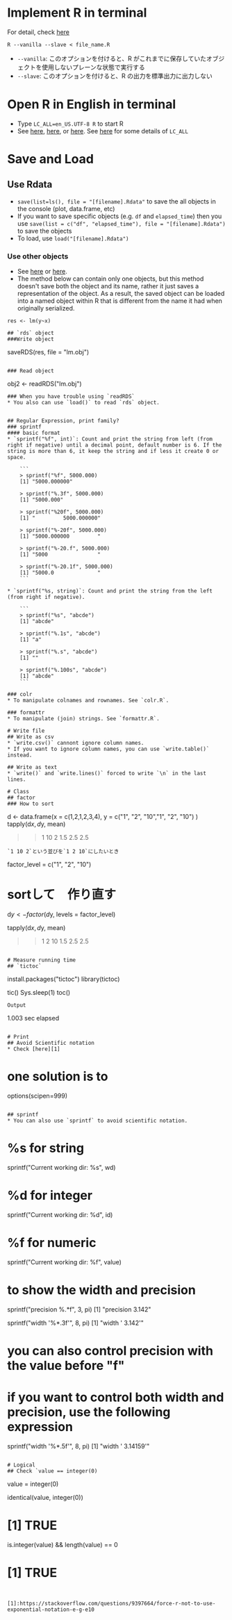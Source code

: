# Implement R in terminal
For detail, check [here](http://qiita.com/doskin/items/5e3877f110af244f7b59)

```
R --vanilla --slave < file_name.R
```

* `--vanilla`: このオプションを付けると、R がこれまでに保存していたオブジェクトを使用しないプレーンな状態で実行する
* `--slave`: このオプションを付けると、R の出力を標準出力に出力しない


# Open R in English in terminal
* Type `LC_ALL=en_US.UTF-8 R` to start R
* See [here](https://stackoverflow.com/questions/19781008/r-language-setting-cant-be-change-with-default-writes-command-on-mac), [here](https://stackoverflow.com/questions/12642651/in-r-how-to-get-error-messages-in-english), or [here](https://stackoverflow.com/questions/13575180/how-to-change-language-settings-in-r). See [here](http://qiita.com/methane/items/dac75ef5019b311a0f10) for some details of `LC_ALL`


# Save and Load
## Use Rdata
* `save(list=ls(), file = "[filename].Rdata"` to save the all objects in the console (plot, data.frame, etc)
* If you want to save specific objects (e.g. `df` and `elapsed_time`) then you use `save(list = c("df", "elapsed_time"), file = "[filename].Rdata")` to save the objects
* To load, use `load("[filename].Rdata")`

### Use other objects
* See [here](http://www.fromthebottomoftheheap.net/2012/04/01/saving-and-loading-r-objects/) or [here](https://www.trifields.jp/how-to-save-or-read-object-in-r-1397).
* The method below can contain only one objects, but this method doesn't save both the object and its name, rather it just saves a representation of the object. As a result, the saved object can be loaded into a named object within R that is different from the name it had when originally serialized.
```
res <- lm(y~x)

## `rds` object
###Write object

```
saveRDS(res, file = "lm.obj")
```

### Read object

```
obj2 <- readRDS("lm.obj")
```
### When you have trouble using `readRDS`
* You also can use `load()` to read `rds` object.


## Regular Expression, print family?
### sprintf
#### basic format
* `sprintf("%f", int)`: Count and print the string from left (from right if negative) until a decimal point, default number is 6. If the string is more than 6, it keep the string and if less it create 0 or space.
    
	```
    > sprintf("%f", 5000.000)
	[1] "5000.000000"
	
	> sprintf("%.3f", 5000.000)
	[1] "5000.000"
    	
	> sprintf("%20f", 5000.000)
	[1] "         5000.000000"
    	
	> sprintf("%-20f", 5000.000)
	[1] "5000.000000         "
    	
	> sprintf("%-20.f", 5000.000)
	[1] "5000                "
	
	> sprintf("%-20.1f", 5000.000)
	[1] "5000.0              "
	```
	
* `sprintf("%s, string)`: Count and print the string from the left (from right if negative). 
	
	```
    > sprintf("%s", "abcde")
	[1] "abcde"
	
	> sprintf("%.1s", "abcde")
	[1] "a"
    	
	> sprintf("%.s", "abcde")
	[1] ""
    	
	> sprintf("%.100s", "abcde")
	[1] "abcde"
	```

### colr
* To manipulate colnames and rownames. See `colr.R`.

### formattr
* To manipulate (join) strings. See `formattr.R`.

# Write file
## Write as csv
* `write.csv()` cannont ignore column names.
* If you want to ignore column names, you can use `write.table()` instead.

## Write as text
* `write()` and `write.lines()` forced to write `\n` in the last lines.

# Class
## factor
### How to sort
```
d <- data.frame(x = c(1,2,1,2,3,4), y = c("1", "2", "10","1", "2", "10") )
tapply(d$x, d$y, mean)
>>   1  10   2 
>> 1.5 2.5 2.5
```
`1 10 2`という並びを`1 2 10`にしたいとき

```
factor_level = c("1", "2", "10")
# sortして　作り直す
d$y <- factor(d$y, levels = factor_level)

tapply(d$x, d$y, mean)
>>   1   2  10
>> 1.5 2.5 2.5
```

# Measure running time
## `tictoc`
```
install.packages("tictoc")
library(tictoc)

tic()
Sys.sleep(1)
toc()
```
Output
```
1.003 sec elapsed
```

# Print
## Avoid Scientific notation
* Check [here][1]

```
# one solution is to 
options(scipen=999)
```

## sprintf
* You can also use `sprintf` to avoid scientific notation.

```
# %s for string
sprintf("Current working dir: %s", wd)

# %d for integer
sprintf("Current working dir: %d", id)

# %f for numeric
sprintf("Current working dir: %f", value)

# to show the width and precision
sprintf("precision %.*f", 3, pi)
[1] "precision 3.142"

sprintf("width '%*.3f'", 8, pi)
[1] "width '   3.142'"

# you can also control precision with the value before "f"
# if you want to control both width and precision, use the following expression
sprintf("width '%*.5f'", 8, pi)
[1] "width ' 3.14159'"
```

# Logical
## Check `value == integer(0)

```
value = integer(0)

identical(value, integer(0))
# [1] TRUE

is.integer(value) && length(value) == 0
# [1] TRUE
```


[1]:https://stackoverflow.com/questions/9397664/force-r-not-to-use-exponential-notation-e-g-e10